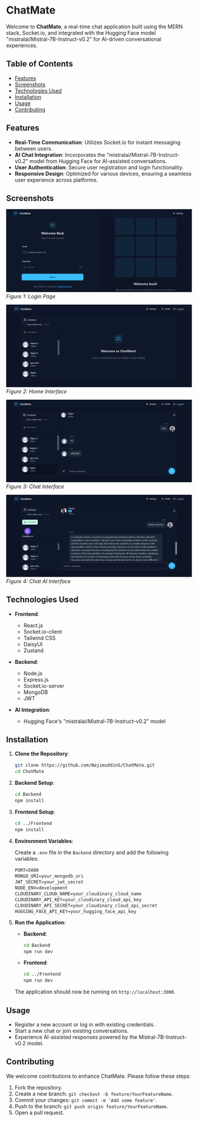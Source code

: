 # ChatMate

Welcome to **ChatMate**, a real-time chat application built using the MERN stack, Socket.io, and integrated with the Hugging Face model "mistralai/Mistral-7B-Instruct-v0.2" for AI-driven conversational experiences.

## Table of Contents

- [Features](#features)
- [Screenshots](#screenshots)
- [Technologies Used](#technologies-used)
- [Installation](#installation)
- [Usage](#usage)
- [Contributing](#contributing)


## Features

- **Real-Time Communication**: Utilizes Socket.io for instant messaging between users.
- **AI Chat Integration**: Incorporates the "mistralai/Mistral-7B-Instruct-v0.2" model from Hugging Face for AI-assisted conversations.
- **User Authentication**: Secure user registration and login functionality.
- **Responsive Design**: Optimized for various devices, ensuring a seamless user experience across platforms.

## Screenshots

![ChatMate Screenshot 1](https://github.com/NajimuddinS/ChatMate/blob/main/screenshots/screenshot1.png)
*Figure 1: Login Page*

![ChatMate Screenshot 2](https://github.com/NajimuddinS/ChatMate/blob/main/screenshots/screenshot2.png)
*Figure 2: Home Interface*

![ChatMate Screenshot 3](https://github.com/NajimuddinS/ChatMate/blob/main/Screenshots/ChatUI.png?raw=true)
*Figure 3: Chat Interface*

![ChatMate Screenshot 4](https://github.com/NajimuddinS/ChatMate/blob/main/Screenshots/ChatAI.png?raw=true)
*Figure 4: Chat AI Interface*



## Technologies Used

- **Frontend**:
  - React.js
  - Socket.io-client
  - Tailwind CSS
  - DaisyUI
  - Zustand

- **Backend**:
  - Node.js
  - Express.js
  - Socket.io-server
  - MongoDB
  - JWT

- **AI Integration**:
  - Hugging Face's "mistralai/Mistral-7B-Instruct-v0.2" model

## Installation

1. **Clone the Repository**:

   ```bash
   git clone https://github.com/NajimuddinS/ChatMate.git
   cd ChatMate
   ```

2. **Backend Setup**:

   ```bash
   cd Backend
   npm install
   ```

3. **Frontend Setup**:

   ```bash
   cd ../Frontend
   npm install
   ```

4. **Environment Variables**:

   Create a `.env` file in the `Backend` directory and add the following variables:

   ```env
   PORT=5000
   MONGO_URI=your_mongodb_uri
   JWT_SECRET=your_jwt_secret
   NODE_ENV=development
   CLOUDINARY_CLOUD_NAME=your_cloudinary_cloud_name
   CLOUDINARY_API_KEY=your_cloudinary_cloud_api_key
   CLOUDINARY_API_SECRET=your_cloudinary_cloud_api_secret
   HUGGING_FACE_API_KEY=your_hugging_face_api_key
   ```

5. **Run the Application**:

   - **Backend**:

     ```bash
     cd Backend
     npm run dev
     ```

   - **Frontend**:

     ```bash
     cd ../Frontend
     npm run dev
     ```

   The application should now be running on `http://localhost:3000`.

## Usage

- Register a new account or log in with existing credentials.
- Start a new chat or join existing conversations.
- Experience AI-assisted responses powered by the Mistral-7B-Instruct-v0.2 model.

## Contributing

We welcome contributions to enhance ChatMate. Please follow these steps:

1. Fork the repository.
2. Create a new branch: `git checkout -b feature/YourFeatureName`.
3. Commit your changes: `git commit -m 'Add some feature'`.
4. Push to the branch: `git push origin feature/YourFeatureName`.
5. Open a pull request.



